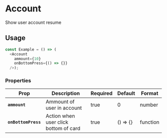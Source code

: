 # Account
Show user account resume

## Usage

```js  
const Example = () => (
  <Account
    ammount={10}
    onBottomPress={() => {}}
  />);
```

### Properties

| Prop                    | Description                      | Required      | Default | Format | 
| ----------------------- | ---------------------------------| ------------- | ------- | ------ |
| **`ammount`**           | Ammount of user in account       | true          | 0       | number |
| **`onBottomPress`**     | Action when user click bottom of card      | true          | () => {}       | function |
